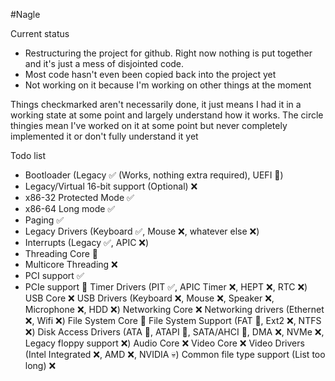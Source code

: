 #Nagle

Current status
 - Restructuring the project for github. Right now nothing is put together and it's just a mess of disjointed code.
 - Most code hasn't even been copied back into the project yet
 - Not working on it because I'm working on other things at the moment

Things checkmarked aren't necessarily done, it just means I had it in a working state at some point and largely understand how it works.
The circle thingies mean I've worked on it at some point but never completely implemented it or don't fully understand it yet

Todo list
- Bootloader  (Legacy ✅  (Works, nothing extra required), UEFI 🔄)
- Legacy/Virtual 16-bit support (Optional) ❌
- x86-32 Protected Mode ✅
- x86-64 Long mode ✅
- Paging ✅ 
- Legacy Drivers (Keyboard ✅, Mouse ❌, whatever else ❌)
- Interrupts (Legacy ✅, APIC ❌)
- Threading Core 🔄
- Multicore Threading ❌
- PCI support ✅
- PCIe support 🔄
Timer Drivers (PIT ✅, APIC Timer ❌, HEPT ❌, RTC ❌)
USB Core ❌
USB Drivers (Keyboard ❌, Mouse ❌, Speaker ❌, Microphone ❌, HDD ❌)
Networking Core ❌
Networking drivers (Ethernet ❌, Wifi ❌)
File System Core 🔄
File System Support (FAT 🔄, Ext2 ❌, NTFS ❌)
Disk Access Drivers (ATA 🔄, ATAPI 🔄, SATA/AHCI 🔄, DMA ❌, NVMe ❌, Legacy floppy support ❌)
Audio Core ❌
Video Core ❌
Video Drivers (Intel Integrated ❌, AMD ❌, NVIDIA 💀)
Common file type support (List too long) ❌